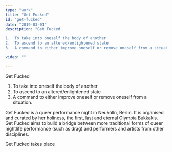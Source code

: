 ```yaml
---
type: "work"
title: "Get Fucked"
id: "get-fucked"
date: "2019-03-01"
description: "Get Fucked

1.	To take into oneself the body of another
2.	To ascend to an altered/enlightened state
3.	A command to either improve oneself or remove oneself from a situation." 

video: ""

---
```


Get Fucked

1.	To take into oneself the body of another
2.	To ascend to an altered/enlightened state
3.	A command to either improve oneself or remove oneself from a situation.

Get Fucked is a queer performance night in Neukölln, Berlin. It is organised and curated by her holiness, the first, last and eternal Olympia Bukkakis. Get Fucked aims to build a bridge between more traditional forms of queer nightlife performance (such as drag) and performers and artists from other disciplines.

Get Fucked takes place 